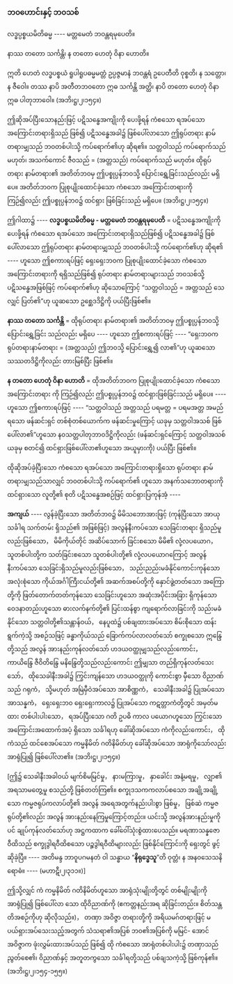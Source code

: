 ### ဘ၀ဟောင်းနှင့် ဘ၀သစ်

လဒ္ဓပ္ပစ္စယမိတိဓမ္မ ---- မတ္တမေတံ ဘဝန္တရမုပေတိ။

နာဿ တတော သင်္ကန္တိ၊ န တတော ဟေတုံ ဝိနာ ဟောတိ။

ဣတိ ဟေတံ လဒ္ဓပစ္စယံ ရူပါရူပဓမ္မမတ္တံ ဥပ္ပဇ္ဇမာနံ ဘဝန္တရံ ဥပေတီတိ ဝုစ္စတိ၊ န သတ္တော၊ န ဇီဝေါ။
တဿ နာပိ အတီတဘ၀တော ဣဓ သင်္ကန္တိ အတ္ထိ၊ နာပိ တတော ဟေတုံ ဝိနာ ဣဓ ပါတုဘာဝေါ။
<r>(အဘိ၊ဋ္ဌ၊၂၊၁၅၄။)</r>

ဤဆိုအပ်ပြီးသောနည်းဖြင့် ပဋိသန္ဓေအကျိုးကို ပေးဖို့ရန် ကံစသော ရအပ်သော အကြောင်းတရားရှိသည်
ဖြစ်၍ ပဋိသန္ဓေအခါ၌ ဖြစ်ပေါ်လာသော ဤရုပ်တရား နာမ်တရားမျှသည် ဘ၀တစ်ပါးသို့ ကပ်ရောက်၏ဟု
ဆိုရ၏။ သတ္တဝါသည် ကပ်ရောက်သည် မဟုတ်၊ အသက်ကောင် ဇီ၀သည် = (အတ္တသည်) ကပ်ရောက်သည်
မဟုတ်။ ထိုရုပ်တရား နာမ်တရား၏ အတိတ်ဘ၀မှ ဤပစ္စုပ္ပန်ဘ၀သို့ ပြောင်းရွှေ့ခြင်းသည်လည်း မရှိပေ။
အတိတ်ဘ၀က ပြုစုပျိုးထောင်ခဲ့သော ကံစသော အကြောင်းတရားကို ကြဉ်၍လည်း ဤပစ္စုပ္ပန်ဘ၀၌ ထင်ရှား
ဖြစ်ခြင်းသည် မရှိပေ။ (အဘိ၊ဋ္ဌ၊၂၊၁၅၄။)

ဤဂါထာ၌ ---- **လဒ္ဓပစ္စယမိတိဓမ္မ - မတ္တမေတံ ဘဝန္တရမုပေတိ** = ပဋိသန္ဓေအကျိုးကိုပေးဖို့ရန် ကံစသော
ရအပ်သော အကြောင်းတရားရှိသည်ဖြစ်၍ ပဋိသန္ဓေအခါ၌ ဖြစ်ပေါ်လာသော ဤရုပ်တရား နာမ်တရားမျှသည်
ဘ၀တစ်ပါးသို့ ကပ်ရောက်၏ဟု ဆိုရ၏ ---- ဟူသော ဤစကားရပ်ဖြင့် ရှေးရှေးဘ၀က ပြုစုပျိုးထောင်ခဲ့သော
ကံစသော အကြောင်းတရားကို ရရှိသည်ဖြစ်၍ ရုပ်တရား နာမ်တရားများသည် ဘ၀သစ်သို့ ပဋိသန္ဓေအဖြစ်ဖြင့်
ကပ်ရောက်၏ဟု ဆိုသောကြောင့် “သတ္တဝါသည် = အတ္တသည် သေလျှင် ပြတ်၏”ဟု ယူဆသော ဥစ္ဆေဒဒိဋ္ဌိကို
ပယ်ပြီးဖြစ်၏။

**နာဿ တတော သင်္ကန္တိ** = ထိုရုပ်တရား နာမ်တရား၏ အတိတ်ဘ၀မှ ဤပစ္စုပ္ပန်ဘ၀သို့ ပြောင်းရွှေ့ခြင်း
သည်လည်း မရှိပေ ---- ဟူသော ဤစကားရပ်ဖြင့် ---- “ရှေးဘ၀က ရုပ်တရားနာမ်တရား = (အတ္တသည်) ဤဘ၀သို့
ပြောင်းရွှေ့၍ လာ၏”ဟု ယူဆသော သဿတဒိဋ္ဌိကိုလည်း တားမြစ်ပြီး ဖြစ်၏။

**န တတော ဟေတုံ ဝိနာ ဟောတိ** = ထိုအတိတ်ဘ၀က ပြုစုပျိုးထောင်ခဲ့သော ကံစသော အကြောင်းတရား
ကို ကြဉ်၍လည်း ဤပစ္စုပ္ပန်ဘ၀၌ ထင်ရှားဖြစ်ခြင်းသည် မရှိပေ။ ---- ဟူသော ဤစကားရပ်ဖြင့် ---- “သတ္တဝါသည်
အတ္တသည် ပရမတ္တ = ပရမအတ္တ အမည်ရသော ဖန်ဆင်းရှင် တစ်စုံတစ်ယောက်က ဖန်ဆင်းမှုကြောင့် ယခုမှ
သတ္တဝါအသစ် ဖြစ်ပေါ်လာ၏”ဟူသော န၀သတ္တပါတုဘာ၀ဒိဋ္ဌိကိုလည်း (ဖန်ဆင်းရှင်ကြောင့် သတ္တဝါအသစ်
ယခုမှ စတင်၍ ထင်ရှားဖြစ်ပေါ်လာ၏ဟူသော အယူမှားကို) ပယ်ပြီး ဖြစ်၏။

ထိုဆိုအပ်ခဲ့ပြီးသော ကံစသော ရအပ်သော အကြောင်းတရားရှိသော ရုပ်တရား နာမ်တရားမျှသည်သာလျှင်
ဘ၀တစ်ပါးသို့ ကပ်ရောက်၏ ဟူသော အနက်သဘောတရားကို ထင်ရှားသော လူတို့၏ စုတိ ပဋိသန္ဓေအစဉ်ဖြင့်
ထင်ရှားပြကုန်အံ့ ----

**အကျယ်** ---- လွန်ခဲ့ပြီးသော အတိတ်ဘ၀၌ မိမိသဘောအားဖြင့် (ကုန်ပြီးသော အာယုသင်္ခါရ သက်တမ်း
ရှိသည်၏ အဖြစ်ဖြင့်) အလွန်နီးကပ်သော သေခြင်းတရား ရှိသည်မူလည်းဖြစ်သော， မိမိကိုယ်တိုင် အဆိပ်သောက်
ခြင်းစသော မိမိ၏ လုံ့လပယောဂ， သူတစ်ပါးတို့က သတ်ခြင်းစသော သူတစ်ပါးတို့၏ လုံ့လပယောဂကြောင့်
အလွန်နီးကပ်သော သေခြင်းရှိသည်မူလည်းဖြစ်သော， သည်းညည်းမခံနိုင်ကောင်းကုန်သော အလုံးစုံသော
ကိုယ်အင်္ဂါကြီးငယ်တို့၏ အဆက်အစပ်တို့ကို နှောင်ဖွဲ့တတ်သော အကြောတို့ကို ဖြတ်တောက်တတ်ကုန်သော
သေခြင်းဟူသော အဆုံးအပိုင်းအခြား ရှိကုန်သော ဝေဒနာတည်းဟူသော ဓားလက်နက်တို့၏ ပြင်းထန်စွာ
ကျရောက်လာခြင်းကို သည်းမခံနိုင်သော သတ္တဝါတို့၏သန္တာန်ဝယ်， နေပူထဲ၌ ပစ်ချထားအပ်သော စိမ်းစိုသော
ထန်းရွက်ကဲ့သို့ အစဉ်သဖြင့် ခန္ဓာကိုယ်သည် ခြောက်ကပ်လာလတ်သော် စက္ခုစသော ဣန္ဒြေတို့သည် အလွန်
အားနည်းကုန်လတ်သော် ဟဒယဝတ္ထုမျှသည်လည်းကောင်း， ကာယိန္ဒြေ ဇီဝိတိန္ဒြေ မနိန္ဒြေတို့သည်လည်းကောင်း
ဤမျှသာ တည်ရှိကုန်လတ်သေးသော်， ထိုသေခါနီးအခါ၌ ကြွင်းကျန်သော ဟဒယဝတ္ထုကို ကောင်းစွာ မှီသော
ဝိညာဏ်သည် ဂရုကံ， သို့မဟုတ် အမြဲမှီဝဲအပ်သော အာစိဏ္ဏကံ， သေခါနီးအခါ၌ ပြုအပ်သော အာသန္နကံ，
ရှေးရှေးဘ၀ ရှေးရှေးကာလ၌ ပြုအပ်သော ကဋတ္တာကံတို့တွင် အမှတ်မထား တစ်ပါးပါးသော， ရအပ်ပြီးသော
ဂတိ ဥပဓိ ကာလ ပယောဂဟူသော ကြွင်းသော အကြောင်းအထောက်အပံ့ ရှိသော သင်္ခါရဟု ခေါ်ဆိုအပ်သော
ကံကိုလည်းကောင်း， ထိုကံသည် ထင်စေအပ်သော ကမ္မနိမိတ် ဂတိနိမိတ်ဟု ခေါ်ဆိုအပ်သော အာရုံကိုသော်လည်း
အာရုံပြု၍ ဖြစ်ပေါ်လာ၏။ (အဘိ၊ဋ္ဌ၊၂၊၁၅၄။)

[ဤ၌ သေခါနီးအခါဝယ် မျက်စိမမြင်မှု， နားမကြားမှု， နှာခေါင်း အနံ့မရမှု， လျှာ၏ အရသာမတွေ့မှု
စသည်တို့ ဖြစ်တတ်ကြ၏။ စက္ခုဒသကကလာပ်စသော အချို့အချို့သော ကမ္မဇရုပ်ကလာပ်တို့၏ အလွန်
အရေအတွက်နည်းပါးစွာ ဖြစ်မှု， ဖြစ်ဆဲ ကမ္မဇရုပ်တို့၏လည်း အလွန် အားနည်းနေကြမှုကြောင့်တည်း။ ယင်းသို့
အလွန်အားနည်းမှုကိုပင် ချုပ်ကုန်လတ်သော်ဟု အဋ္ဌကထာက ခေါ်ဝေါ်သုံးစွဲထားပေသည်။ မရဏာသန္နဇော
ဝီထိသည် စက္ခုဒွါရဝီထိစသော ပဉ္စဒွါရဝီထိများလည်း ဖြစ်နိုင်ကြောင်းကို ရှေးတွင် ဖွင့်ဆိုခဲ့ပြီ။ ---- အတိမန္ဒ
ဘာဝူပဂမနတံ ဝါ သန္ဓာယ “**နိရုဒ္ဓေသူ**”တိ ဝုတ္တံ၊ န အန၀သေသနိရောဓံ။ ---- (မဟာဋီ၊၂၊၃၁၁။)]

ဤသို့လျှင် ကံ ကမ္မနိမိတ် ဂတိနိမိတ်ဟူသော အာရုံသုံးမျိုးတို့တွင် တစ်မျိုးမျိုးကို အာရုံပြု၍ ဖြစ်ပေါ်လာ
သော ထိုဝိညာဏ်ကို (ဧကတ္တနည်းအရ ဆိုခြင်းတည်း။ စိတ်သန္တတိအစဉ်ကိုဟု ဆိုလိုသည်။)， တဏှာ အဝိဇ္ဇာ
တရားတို့ကို အရိယမဂ်တရားဖြင့် မပယ်ရှားအပ်သေးသည့်အတွက် သံသရာ၏အပြစ် ဘ၀၏အပြစ်ကို မမြင်-
အောင် အဝိဇ္ဇာက ဖုံးလွှမ်းထားအပ်သည် ဖြစ်၍ ထို ကံစသော အာရုံတစ်ပါးပါး၌ တဏှာသည် ညွတ်စေ၏၊
ဝိညာဏ်နှင့် အတူတကွသော သင်္ခါရတို့သည် ပစ်ချသကဲ့သို့ ဖြစ်ကုန်၏။ (အဘိ၊ဋ္ဌ၊၂၊၁၅၄-၁၅၅။)